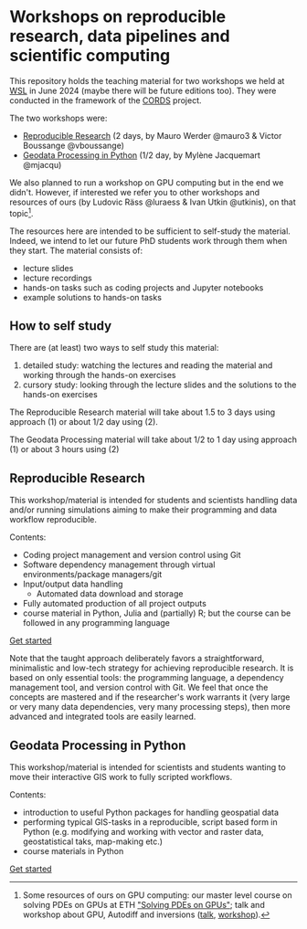 # Workshops on reproducible research, data pipelines and scientific computing

This repository holds the teaching material for two workshops we held at [WSL](https://www.wsl.ch/en/projects/cords/) in June 2024 (maybe there will be future editions too).  They were conducted in the framework of the [CORDS](https://www.wsl.ch/en/projects/cords/) project.

The two workshops were:

- [Reproducible Research](https://github.com/mauro3/CORDS/tree/master/Workshop-Reproducible-Research) (2 days, by Mauro Werder @mauro3 & Victor Boussange @vboussange)
- [Geodata Processing in Python](https://github.com/mauro3/CORDS/tree/master/Workshop-Geodata-Processing) (1/2 day, by Mylène Jacquemart @mjacqu)

We also planned to run a workshop on GPU computing but in the end we didn't.  However, if interested we refer you to other workshops and resources of ours (by Ludovic Räss @luraess & Ivan Utkin @utkinis), on that topic[^gpu-resources].

The resources here are intended to be sufficient to self-study the material.  Indeed, we intend to let our future PhD students work through them when they start. The material consists of:
- lecture slides
- lecture recordings
- hands-on tasks such as coding projects and Jupyter notebooks
- example solutions to hands-on tasks

## How to self study

There are (at least) two ways to self study this material:
1. detailed study: watching the lectures and reading the material and working through the hands-on exercises
2. cursory study: looking through the lecture slides and the solutions to the hands-on exercises

The Reproducible Research material will take about 1.5 to 3 days using approach (1) or about 1/2 day using (2).

The Geodata Processing material will take about 1/2 to 1 day using approach (1) or about 3 hours using (2)

## Reproducible Research

This workshop/material is intended for students and scientists handling data and/or running simulations aiming to make their programming and data workflow reproducible.

Contents:
- Coding project management and version control using Git
- Software dependency management through virtual environments/package managers/git
- Input/output data handling
  - Automated data download and storage
- Fully automated production of all project outputs
- course material in Python, Julia and (partially) R; but the course can be followed in any programming language

[Get started](https://github.com/mauro3/CORDS/tree/master/Workshop-Reproducible-Research)

Note that the taught approach deliberately favors a straightforward, minimalistic and low-tech strategy for achieving reproducible research.
It is based on only essential tools: the programming language, a dependency management tool, and version control with Git.
We feel that once the concepts are mastered and if the researcher's work warrants it (very large or very many data dependencies, very many processing steps), then more advanced and integrated tools are easily learned.

## Geodata Processing in Python

This workshop/material is intended for scientists and students wanting to move their interactive GIS work to fully scripted workflows.

Contents:
- introduction to useful Python packages for handling geospatial data
- performing typical GIS-tasks in a reproducible, script based form in Python (e.g. modifying and working with vector and raster data, geostatistical taks, map-making etc.)
- course materials in Python

[Get started](https://github.com/mauro3/CORDS/tree/master/Workshop-Geodata-Processing)

[^gpu-resources]: Some resources of ours on GPU computing:  our master level course on solving PDEs on GPUs at ETH ["Solving PDEs on GPUs"](https://pde-on-gpu.vaw.ethz.ch/); talk and workshop about GPU, Autodiff and inversions ([talk](https://live.juliacon.org/talk/YKUD8Q), [workshop](https://live.juliacon.org/talk/GTKJZL)).
